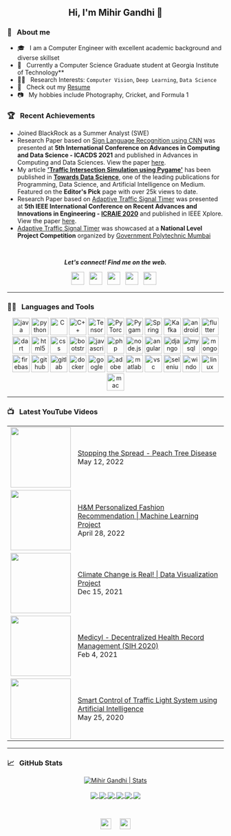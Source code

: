 <h2 align="center">Hi, I'm Mihir Gandhi 👋</h2>

### 📖 &nbsp; About me
* 🎓 &nbsp; I am a Computer Engineer with excellent academic background and diverse skillset
* 🏢  &nbsp; Currently a Computer Science Graduate student at Georgia Institute of Technology**
* 👨‍💻 &nbsp; Research Interests: `Computer Vision`, `Deep Learning`, `Data Science`
* 📄 &nbsp; Check out my [Resume](./Resume.pdf)
* 📷 &nbsp; My hobbies include Photography, Cricket, and Formula 1

### 🏆 &nbsp; Recent Achievements

* Joined BlackRock as a Summer Analyst (SWE)
* Research Paper based on [Sign Language Recognition using CNN](https://github.com/mihir-m-gandhi/Sign-Language-Recognition) was presented at **5th International Conference on Advances in Computing and Data Science - ICACDS 2021** and published in Advances in Computing and Data Sciences. View the paper [here](https://link.springer.com/book/10.1007/978-3-030-81462-5).
*  My article **['Traffic Intersection Simulation using Pygame'](https://towardsdatascience.com/traffic-intersection-simulation-using-pygame-689d6bd7687a)** has been published in **[Towards Data Science](https://towardsdatascience.com/)**, one of the leading publications for Programming, Data Science, and Artificial Intelligence on Medium. Featured on the **Editor's Pick** page with over 25k views to date.
* Research Paper based on [Adaptive Traffic Signal Timer](https://github.com/mihir-m-gandhi/Adaptive-Traffic-Signal-Timer) was presented at **5th IEEE International Conference on Recent Advances and Innovations in Engineering - [ICRAIE 2020](http://www.icraie.poornima.org/)** and published in IEEE Xplore. View the paper [here](https://ieeexplore.ieee.org/document/9358334).
* [Adaptive Traffic Signal Timer](https://github.com/mihir-m-gandhi/Adaptive-Traffic-Signal-Timer) was showcased at a **National Level Project Competition** organized by [Government Polytechnic Mumbai](http://www.gpmumbai.ac.in/) 

<br />

<p align="center">
<b><i>Let's connect! Find me on the web.</i></b>  

<p align='center'>
<a href="https://www.linkedin.com/in/mihir-m-gandhi/"><img height="30" src="https://img.shields.io/badge/linkedin-blue.svg?&style=for-the-badge&logo=linkedin&logoColor=white""></a>&nbsp;&nbsp;
<a href="mailto:mihirgandhi0706@gmail.com"><img height="30" src="https://img.shields.io/badge/gmail-c14438?&style=for-the-badge&logo=gmail&logoColor=white"></a>&nbsp;&nbsp;
<a href="https://www.youtube.com/channel/UCN_cgHfyW8rhOn7O3JGpRjw"><img height="30" src="https://img.shields.io/badge/YouTube-FF0000?style=for-the-badge&logo=youtube&logoColor=white"></a>&nbsp;&nbsp; 
 <a href="https://www.instagram.com/mihir.mg/"><img height="30" src="https://img.shields.io/badge/instagram-C13584.svg?&style=for-the-badge&logo=instagram&logoColor=white"></a>&nbsp;&nbsp;
<a href="https://twitter.com/mihirgandhi7698"><img height="30" src="https://img.shields.io/badge/twitter-%231DA1F2.svg?&style=for-the-badge&logo=twitter&logoColor=white"></a>&nbsp;&nbsp;
  

</p>
</p>

---
### 👨‍💻 &nbsp; Languages and Tools

<p align="center">
  <img src="https://www.vectorlogo.zone/logos/java/java-icon.svg" alt="java" width="40" height="40" title="Java" />
  <img src="https://www.vectorlogo.zone/logos/python/python-icon.svg" alt="python" width="40" height="40" title="Python" />
  <img src="https://cdn.iconscout.com/icon/free/png-512/c-programming-569564.png" alt="C" width="40" height="40" title="C"/>
  <img src="https://e7.pngegg.com/pngimages/46/626/png-clipart-c-logo-the-c-programming-language-computer-icons-computer-programming-source-code-programming-miscellaneous-template.png" alt="C++" width="40" height="40" title="C++"/>
 
  <img src="https://www.vectorlogo.zone/logos/tensorflow/tensorflow-icon.svg" alt="TensorFlow" width="40" height="40" title="Tensorflow" />
  <img src="https://www.vectorlogo.zone/logos/pytorch/pytorch-icon.svg" alt="PyTorch" width="40" height="40" title="Pytorch" />
  <img src="https://logodix.com/logo/2058787.png" alt="Pygame" width="40" height="40" title="Pygame" />
  
  <img src="https://www.vectorlogo.zone/logos/springio/springio-icon.svg" alt="Spring" width="40" height="40" title="Spring" />
  <img src="https://www.vectorlogo.zone/logos/apache_kafka/apache_kafka-icon.svg" alt="Kafka" width="40" height="40" title="Kafka" />
  
  <img src="https://www.vectorlogo.zone/logos/android/android-official.svg" alt="android" width="40" height="40" title="Android"/>
  <img src="https://www.vectorlogo.zone/logos/flutterio/flutterio-icon.svg" alt="flutter" width="40" height="40" title="Flutter"/>
  <img src="https://www.vectorlogo.zone/logos/dartlang/dartlang-icon.svg" alt="dart" width="40" height="40" title="Dart"/>
  
  <img src="https://www.vectorlogo.zone/logos/w3_html5/w3_html5-icon.svg" alt="html5" width="40" height="40" title="HTML5" />
  <img src="https://www.pngitem.com/pimgs/m/198-1985012_transparent-css3-logo-png-css-logo-transparent-background.png" alt="css" width="40" height="40" title="CSS3" />
  <img src="https://www.vectorlogo.zone/logos/getbootstrap/getbootstrap-icon.svg" alt="bootstrap" width="40" height="40" title="Bootstrap"/>
  <img src="https://www.vectorlogo.zone/logos/javascript/javascript-icon.svg" alt="javascript" width="40" height="40" title="Javascript" />
  <img src="https://www.vectorlogo.zone/logos/php/php-icon.svg" alt="php" width="40" height="40" title="PHP"/>
  <img src="https://www.vectorlogo.zone/logos/nodejs/nodejs-icon.svg" alt="node.js" width="40" height="40" title="Node.JS" />
  <img src="https://www.vectorlogo.zone/logos/angular/angular-icon.svg" alt="angular" width="40" height="40" title="Angular" />
  <img src="https://www.vectorlogo.zone/logos/djangoproject/djangoproject-icon.svg" alt="django" width="40" height="40" title="Django" />
 
 <img src="https://www.vectorlogo.zone/logos/mysql/mysql-icon.svg" alt="mysql" width="40" height="40" title="MySQL" />
  <img src="https://www.vectorlogo.zone/logos/mongodb/mongodb-icon.svg" alt="mongodb" width="40" height="40" title="MongoDB" />
  <img src="https://www.vectorlogo.zone/logos/firebase/firebase-icon.svg" alt="firebase" width="40" height="40" title="Firebase" />

  <img src="https://www.vectorlogo.zone/logos/github/github-icon.svg" alt="github" width="40" height="40" title="GitHub" />
  <img src="https://www.vectorlogo.zone/logos/gitlab/gitlab-icon.svg" alt="gitlab" width="40" height="40" title="GitLab" />
  <img src="https://www.vectorlogo.zone/logos/docker/docker-icon.svg" alt="docker" width="40" height="40" title="Docker" />
  <img src="https://www.vectorlogo.zone/logos/google_cloud/google_cloud-icon.svg" alt="googlecloud" width="40" height="40" title="Google Cloud" />

  <img src="https://upload.wikimedia.org/wikipedia/commons/thumb/c/c2/Adobe_XD_CC_icon.svg/1200px-Adobe_XD_CC_icon.svg.png" alt="adobe xd" width="40" height="40" title="Adobe XD" />
  <img src="https://upload.wikimedia.org/wikipedia/commons/thumb/2/21/Matlab_Logo.png/667px-Matlab_Logo.png" alt="matlab" width="40" height="40" title="MATLAB" />
  <img src="https://www.vectorlogo.zone/logos/visualstudio_code/visualstudio_code-icon.svg" alt="vsc" width="40" height="40" title="Visual Studio Code" />
  <img src="https://img.icons8.com/ios/452/selenium-test-automation.png" alt="selenium" width="40" height="40" title="Selenium" />
  
  <img src="https://icons-for-free.com/iconfiles/png/512/desktop+microsoft+os+screen+technology+windows+icon-1320192780138264654.png" alt="windows" width="40" height="40" title="Windows OS" />
  <img src="https://www.vectorlogo.zone/logos/linux/linux-icon.svg" alt="linux" width="40" height="40" title="Linux OS" />
  <img src="https://icons.iconarchive.com/icons/icons8/windows-8/512/Systems-Mac-Os-icon.png" alt="mac" width="40" height="40" title="macOS" />

</p>

---
### 📺 &nbsp; Latest YouTube Videos

<table>
  <tbody>
    <!-- YOUTUBE:START -->
   <tr>
      <td><a href="https://youtu.be/p5d_lPTsd-4"><img width="140px" src="https://img.youtube.com/vi/p5d_lPTsd-4/maxresdefault.jpg"></a></td>
      <td><a href="https://youtu.be/p5d_lPTsd-4">Stopping the Spread - Peach Tree Disease</a><br/>May 12, 2022</td>
    </tr>
   <tr>
      <td><a href="https://youtu.be/XGmRTsjJRN4"><img width="140px" src="https://i.ytimg.com/vi/XGmRTsjJRN4/maxresdefault.jpg"></a></td>
      <td><a href="https://youtu.be/XGmRTsjJRN4">H&M Personalized Fashion Recommendation | Machine Learning Project</a><br/>April 28, 2022</td>
    </tr>
   <tr>
      <td><a href="https://youtu.be/k2iPT3R_x0w"><img width="140px" src="https://i.ytimg.com/vi/k2iPT3R_x0w/mqdefault.jpg"></a></td>
      <td><a href="https://youtu.be/k2iPT3R_x0w">Climate Change is Real! | Data Visualization Project</a><br/>Dec 15, 2021</td>
    </tr>
    <tr>
      <td><a href="https://youtu.be/kDrJEgj7FdY"><img width="140px" src="https://i.ytimg.com/vi/kDrJEgj7FdY/mqdefault.jpg"></a></td>
      <td><a href="https://youtu.be/kDrJEgj7FdY">Medicyl - Decentralized Health Record Management (SIH 2020)</a><br/>Feb 4, 2021</td>
    </tr>
    <tr>
      <td><a href="https://youtu.be/OssY5pzOyo0"><img width="140px" src="https://i.ytimg.com/vi/OssY5pzOyo0/mqdefault.jpg"></a></td>
      <td><a href="https://youtu.be/OssY5pzOyo0">Smart Control of Traffic Light System using Artificial Intelligence</a><br/>May 25, 2020</td>
    </tr>
  <!-- YOUTUBE:END -->
  </tbody>
</table>

---
### &#x1f4c8; &nbsp; GitHub Stats

<p align="center">
  
<a href="https://github.com/mihir-m-gandhi">
  <img align="center" src="https://github-readme-stats.vercel.app/api?username=mihir-m-gandhi&show_icons=true&line_height=27&count_private=true&title_color=ffffff&text_color=c9cacc&icon_color=2bbc8a&bg_color=1d1f21" alt="Mihir Gandhi | Stats" />
</a>

<br />
<br />

<a href="https://github.com/mihir-m-gandhi/Adaptive-Traffic-Signal-Timer">
  <img align="center" src="https://github-readme-stats.vercel.app/api/pin/?username=mihir-m-gandhi&repo=Adaptive-Traffic-Signal-Timer&title_color=ffffff&text_color=c9cacc&icon_color=2bbc8a&bg_color=1d1f21" />
</a>
 
 <a href="https://github.com/mihir-m-gandhi/Basic-Traffic-Intersection-Simulation">
  <img align="center" src="https://github-readme-stats.vercel.app/api/pin/?username=mihir-m-gandhi&repo=Basic-Traffic-Intersection-Simulation&title_color=ffffff&text_color=c9cacc&icon_color=2bbc8a&bg_color=1d1f21" />
</a>  
 
 <a href="https://github.com/mihir-m-gandhi/Fashion-Recommendation-using-ML">
  <img align="center" src="https://github-readme-stats.vercel.app/api/pin/?username=mihir-m-gandhi&repo=Fashion-Recommendation-using-ML&title_color=ffffff&text_color=c9cacc&icon_color=2bbc8a&bg_color=1d1f21" />
</a>  
 
<a href="https://github.com/mihir-m-gandhi/Sign-Language-Recognition">
  <img align="center" src="https://github-readme-stats.vercel.app/api/pin/?username=mihir-m-gandhi&repo=Sign-Language-Recognition&title_color=ffffff&text_color=c9cacc&icon_color=2bbc8a&bg_color=1d1f21" />
</a>  
 
<a href="https://github.com/mihir-m-gandhi/Tree-Disease-Spread-Cellular-Automata">
  <img align="center" src="https://github-readme-stats.vercel.app/api/pin/?username=mihir-m-gandhi&repo=Tree-Disease-Spread-Cellular-Automata&title_color=ffffff&text_color=c9cacc&icon_color=2bbc8a&bg_color=1d1f21" />
</a>  

<a href="https://github.com/mihir-m-gandhi/Enron-Email-Analysis">
  <img align="center" src="https://github-readme-stats.vercel.app/api/pin/?username=mihir-m-gandhi&repo=Enron-Email-Analysis&title_color=ffffff&text_color=c9cacc&icon_color=2bbc8a&bg_color=1d1f21" />
</a>  

</p>

<br />

<p align=center>
<img height="25" src="https://badges.pufler.dev/visits/mihir-m-gandhi/mihir-m-gandhi?color=black&logo=github" />
 &nbsp; &nbsp;
<a href="https://github.com/mihir-m-gandhi"><img height="25" src="https://komarev.com/ghpvc/?username=mihir-m-gandhi&color=brightgreen" /></a>

</a>
</p>
